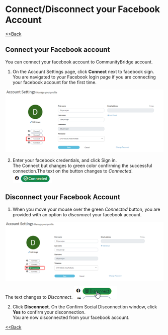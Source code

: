 # Connect/Disconnect your Facebook Account

​[&lt;&lt;Back](account-settings.md#to-edit-profile)​

## Connect your Facebook account <a id="connect-your-google-account"></a>

You can connect your facebook account to CommunityBridge account.

1. On the Account Settings page, click **Connect** next to facebook sign.  
You are navigated to your Facebook login page if you are connecting your facebook account for the first time.

![connect facebook account](../../../.gitbook/assets/connect-facebook-account.png)

2. Enter your facebook credentials, and click Sign in.   
The Connect but changes to green color confirming the successful connection.The text on the button changes to _Connected_. ![](../../../.gitbook/assets/facebook-connect-button.png) ​​

## Disconnect your Facebook Account <a id="disconnect-your-google-account"></a>

1. When you move your mouse over the green _Connected_ button, you are provided with an option to _disconnect_ your facebook account.

![disconnect facebook account](../../../.gitbook/assets/disconnect-facebook-account.png)

The text changes to _Disconnect_. ![](../../../.gitbook/assets/disconnect-facebook-button.png) 

2. Click **Disconnect**. On the Confirm Social Disconnection window, click **Yes** to confirm your disconnection.   
You are now disconnected from your facebook account.

​[&lt;&lt;Back](account-settings.md#to-edit-profile)​

